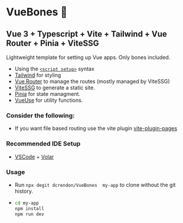 # VueBones 🦴

## Vue 3 + Typescript + Vite + Tailwind + Vue Router + Pinia + ViteSSG

Lightweight template for setting up Vue apps. Only bones included.

- Using the [`<script setup>`](https://v3.vuejs.org/api/sfc-script-setup.html#sfc-script-setup) syntax
- [Tailwind](https://tailwindcss.com/) for styling
- [Vue Router](https://router.vuejs.org/) to manage the routes (mostly managed by ViteSSG)
- [ViteSSG](https://github.com/antfu/vite-ssg) to generate a static site.
- [Pinia](https://pinia.vuejs.org/) for state managment. 
- [VueUse](https://vueuse.org/) for utility functions. 

### Consider the following:
- If you want file based routing use the vite plugin [vite-plugin-pages](https://github.com/hannoeru/vite-plugin-pages)

### Recommended IDE Setup
- [VSCode](https://code.visualstudio.com/) + [Volar](https://marketplace.visualstudio.com/items?itemName=johnsoncodehk.volar)

### Usage
- Run `npx degit dcrendon/VueBones  my-app` to clone without the git history.
- ```bash
  cd my-app
  npm install
  npm run dev
  ```